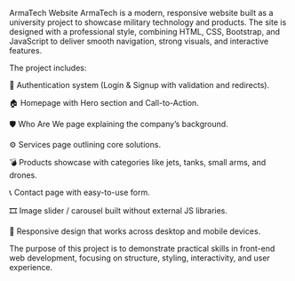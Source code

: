ArmaTech Website
ArmaTech is a modern, responsive website built as a university project to showcase military technology and products. The site is designed with a professional style, combining HTML, CSS, Bootstrap, and JavaScript to deliver smooth navigation, strong visuals, and interactive features.

The project includes:

🔐 Authentication system (Login & Signup with validation and redirects).

🏠 Homepage with Hero section and Call-to-Action.

🛡️ Who Are We page explaining the company’s background.

⚙️ Services page outlining core solutions.

💣 Products showcase with categories like jets, tanks, small arms, and drones.

📞 Contact page with easy-to-use form.

🎞️ Image slider / carousel built without external JS libraries.

📱 Responsive design that works across desktop and mobile devices.

The purpose of this project is to demonstrate practical skills in front-end web development, focusing on structure, styling, interactivity, and user experience.
